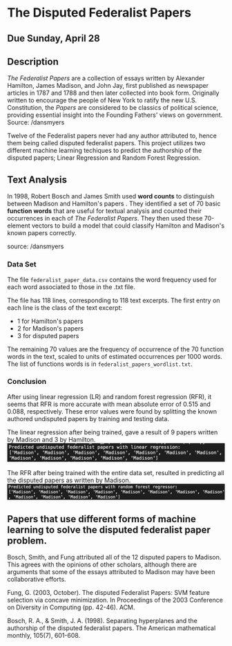 # The Disputed Federalist Papers

## Due Sunday, April 28

## Description

*The Federalist Papers* are a collection of essays written by Alexander Hamilton, James Madison, and John Jay, first published as newspaper articles in 1787 and 1788 and then later collected into book form. Originally written to encourage the people of New York to ratify the new U.S. Constitution, the *Papers* are considered to be classics of political science, providing essential insight into the Founding Fathers' views on government.
Source: /dansmyers

Twelve of the Federalist papers never had any author attributed to, hence them being called disputed federalist papers. This project utilizes two different machine learning techiques to predict the authorship of the disputed papers; Linear Regression and Random Forest Regression.

## Text Analysis

In 1998, Robert Bosch and James Smith used **word counts** to distinguish between Madison and Hamilton's papers . They identified a set of 70 basic **function words** that are useful for textual analysis and counted their occurrences in each of *The Federalist Papers*. They then used these 70-element vectors to build a model that could classify Hamilton and Madison's known papers correctly. 

source: /dansmyers

### Data Set

The file `federalist_paper_data.csv` contains the word frequency used for each word associated to those in the .txt file.

The file has 118 lines, corresponding to 118 text excerpts. The first entry on each line is the class of the text excerpt:

- 1 for Hamilton's papers
- 2 for Madison's papers
- 3 for disputed papers

The remaining 70 values are the frequency of occurrence of the 70 function words in the text, scaled to units of estimated occurrences per 1000 words. The list of functions words is in `federalist_papers_wordlist.txt`.




### Conclusion

After using linear regression (LR) and random forest regression (RFR), it seems that RFR is more accurate with mean absolute error of 0.515 and 0.088, respectively. These error values were found by splitting the known authored undisputed papers by training and testing data.

The linear regression after being trained, gave a result of 9 papers written by Madison and 3 by Hamilton.
![Column features from .csv file](images/LR_result.png)

The RFR after being trained with the entire data set, resulted in predicting all the disputed papers as written by Madison.
![Column features from .csv file](images/RFR_result.png)


## Papers that use different forms of machine learning to solve the disputed federalist paper problem.

Bosch, Smith, and Fung attributed all of the 12 disputed papers to Madison. This agrees with the opinions of other scholars, although there are arguments that some of the essays attributed to Madison may have been collaborative efforts.

Fung, G. (2003, October). The disputed Federalist Papers: SVM feature selection via concave minimization. In Proceedings of the 2003 Conference on Diversity in Computing (pp. 42-46). ACM.

Bosch, R. A., & Smith, J. A. (1998). Separating hyperplanes and the authorship of the disputed federalist papers. The American mathematical monthly, 105(7), 601-608.
